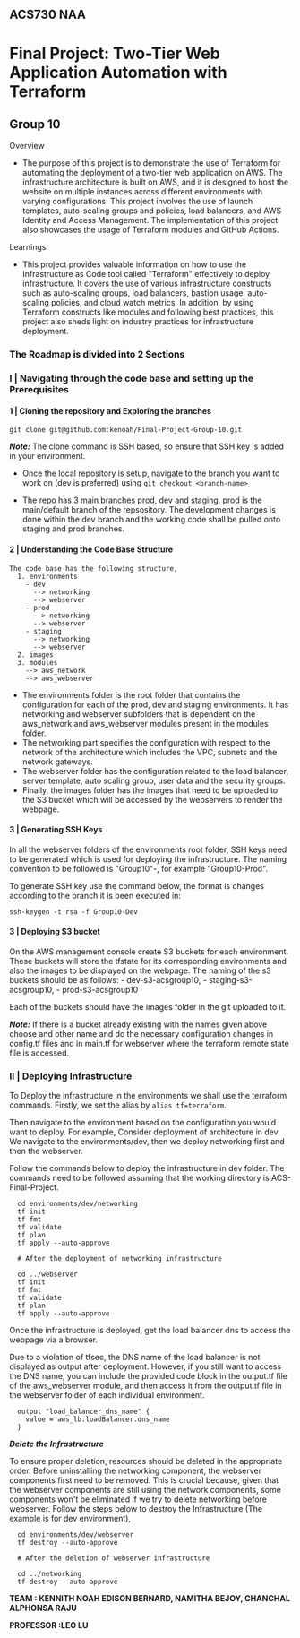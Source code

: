 ## ACS730 NAA 
# Final Project: Two-Tier Web Application Automation with Terraform 
## Group 10

Overview

- The purpose of this project is to demonstrate the use of Terraform for automating the deployment of a two-tier web application on AWS. The infrastructure architecture is built on AWS, and it is designed to host the website on multiple instances across different environments with varying configurations. This project involves the use of launch templates, auto-scaling groups and policies, load balancers, and AWS Identity and Access Management. The implementation of this project also showcases the usage of Terraform modules and GitHub Actions.

Learnings
- This project provides valuable information on how to use the Infrastructure as Code tool called "Terraform" effectively to deploy infrastructure. It covers the use of various infrastructure constructs such as auto-scaling groups, load balancers, bastion usage, auto-scaling policies, and cloud watch metrics. In addition, by using Terraform constructs like modules and following best practices, this project also sheds light on industry practices for infrastructure deployment.

### The‌ ‌Roadmap‌ ‌is‌ ‌divided‌ ‌into‌ ‌2‌ ‌Sections‌ ‌

### I | Navigating through the code base and setting up the Prerequisites
#### 1 | Cloning the repository and Exploring the branches

  ``` 
  git clone git@github.com:kenoah/Final-Project-Group-10.git
  ```
  
  ***Note:*** The clone command is SSH based, so ensure that SSH key is added in your environment.
  
  - Once the local repository is setup, navigate to the branch you want to work on (dev is preferred) using 
                ``` git checkout <branch-name> ```
  
  - The repo has 3 main branches prod, dev and staging. prod is the main/default branch of the repsository.
  The development changes is done within the dev branch and the working code shall be pulled onto staging and prod branches.

#### 2 | Understanding the Code Base Structure
    
    The code base has the following structure,
      1. environments
        - dev
          --> networking
          --> webserver
        - prod
          --> networking
          --> webserver
        - staging
          --> networking
          --> webserver
      2. images
      3. modules
        --> aws_network
        --> aws_webserver
        
  - The environments folder is the root folder that contains the configuration for each of the prod, dev and staging environments. It has networking and webserver subfolders that is dependent on the aws_network and aws_webserver modules present in the modules folder.
  - The networking part specifies the configuration with respect to the network of the architecture which includes the VPC, subnets and the network gateways.
  - The webserver folder has the configuration related to the load balancer, server template, auto scaling group, user data and the security groups.
  - Finally, the images folder has the images that need to be uploaded to the S3 bucket which will be accessed by the webservers to render the webpage.

#### 3 | Generating SSH Keys
  In all the webserver folders of the environments root folder, SSH keys need to be generated which is used for deploying the infrastructure.
  The naming convention to be followed is "Group10"-<environment-name>, for example "Group10-Prod".
  
  To generate SSH key use the command below, the format is changes according to the branch it is been executed in:
  ```
  ssh-keygen -t rsa -f Group10-Dev
  ```

#### 3 | Deploying S3 bucket
  On the AWS management console create S3 buckets for each environment. These buckets will store the tfstate for its corresponding environments and also the images to be displayed on the webpage.
  The naming of the s3 buckets should be as follows:
    - dev-s3-acsgroup10,
    - staging-s3-acsgroup10,
    - prod-s3-acsgroup10
  
  Each of the buckets should have the images folder in the git uploaded to it.
  
  ***Note:*** If there is a bucket already existing with the names given above choose and other name and do the necessary configuration changes in config.tf files and in main.tf for webserver where the terraform remote state file is accessed.

### II | Deploying Infrastructure 

  To Deploy the infrastructure in the environments we shall use the terraform commands.
  Firstly, we set the alias by ``` alias tf=terraform ```.
  
  Then navigate to the environment based on the configuration you would want to deploy.
  For example, Consider deployment of architecture in dev. We navigate to the environments/dev, then we deploy networking first and then the webserver.
  
  Follow the commands below to deploy the infrastructure in dev folder. The commands need to be followed assuming that the working directory is ACS-Final-Project. 
  
  ```
    cd environments/dev/networking
    tf init
    tf fmt
    tf validate
    tf plan
    tf apply --auto-approve
    
    # After the deployment of networking infrastructure
    
    cd ../webserver
    tf init
    tf fmt
    tf validate
    tf plan
    tf apply --auto-approve
  ```
  
  Once the infrastructure is deployed, get the load balancer dns to access the webpage via a browser.
  
 Due to a violation of tfsec, the DNS name of the load balancer is not displayed as output after deployment. However, if you still want to access the DNS name, you can include the provided code block in the output.tf file of the aws_webserver module, and then access it from the output.tf file in the webserver folder of each individual environment.
  
  ```
    output "load_balancer_dns_name" {
      value = aws_lb.loadBalancer.dns_name
    }
  ```

  
  ***Delete the Infrastructure***
  
 To ensure proper deletion, resources should be deleted in the appropriate order. Before uninstalling the networking component, the webserver components first need to be  removed.
 This is crucial because, given that the webserver components are still using the network components, some components won't be eliminated if we try to delete networking   before webserver.
  Follow the steps below to destroy the Infrastructure (The example is for dev environment),
  
  ```
    cd environments/dev/webserver
    tf destroy --auto-approve
    
    # After the deletion of webserver infrastructure
    
    cd ../networking
    tf destroy --auto-approve
  ```


**TEAM : KENNITH NOAH EDISON BERNARD, NAMITHA BEJOY, CHANCHAL ALPHONSA RAJU**

**PROFESSOR :LEO LU**


